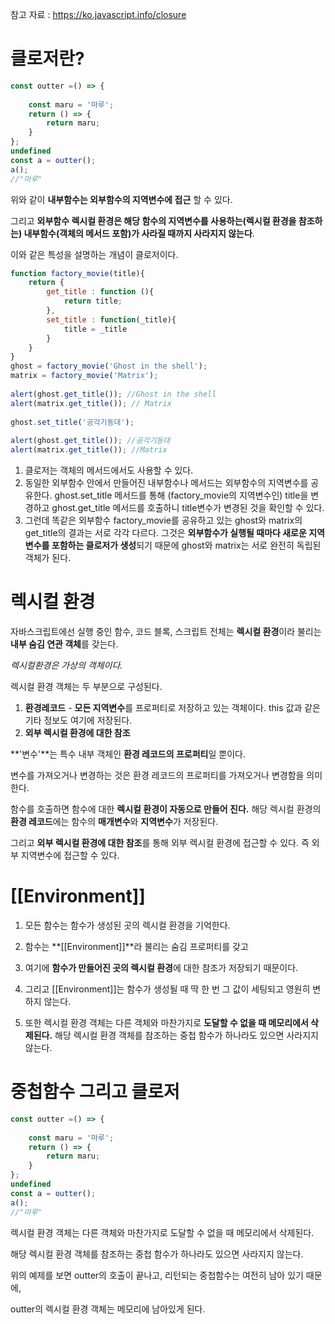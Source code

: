 참고 자료 : https://ko.javascript.info/closure

# 클로저란?

```javascript
const outter =() => {
    
    const maru = '마루';
    return () => {
        return maru;
    }
};
undefined
const a = outter();
a();
//"마루"
```

위와 같이 **내부함수는 외부함수의 지역변수에 접근** 할 수 있다.

그리고 **외부함수 렉시컬 환경은 해당 함수의 지역변수를 사용하는(렉시컬 환경을 참조하는) 내부함수(객체의 메서드 포함)가 사라질 때까지 사라지지 않는다**.

이와 같은 특성을 설명하는 개념이 클로저이다.









```javascript
function factory_movie(title){
    return {
        get_title : function (){
            return title;
        },
        set_title : function(_title){
            title = _title
        }
    }
}
ghost = factory_movie('Ghost in the shell');
matrix = factory_movie('Matrix');
 
alert(ghost.get_title()); //Ghost in the shell
alert(matrix.get_title()); // Matrix
 
ghost.set_title('공각기동대');
 
alert(ghost.get_title()); //공각기동대
alert(matrix.get_title()); //Matrix
```

1. 클로저는 객체의 메서드에서도 사용할 수 있다.
2. 동일한 외부함수 안에서 만들어진 내부함수나 메서드는 외부함수의 지역변수를 공유한다. ghost.set_title 메서드를 통해 (factory_movie의 지역변수인) title을 변경하고 ghost.get_title 메서드를 호출하니 title변수가 변경된 것을 확인할 수 있다.
3. 그런데 똑같은 외부함수 factory_movie를 공유하고 있는 ghost와 matrix의 get_title의 결과는 서로 각각 다르다. 그것은 **외부함수가 실행될 때마다 새로운 지역변수를 포함하는 클로저가 생성**되기 때문에 ghost와 matrix는 서로 완전히 독립된 객체가 된다.



# 렉시컬 환경

  자바스크립트에선 실행 중인 함수, 코드 블록, 스크립트 전체는 **렉시컬 환경**이라 불리는 **내부 숨김 연관 객체**를 갖는다.

*렉시컬환경은 가상의 객체이다.*



렉시컬 환경 객체는 두 부분으로 구성된다.

1. **환경레코드** - **모든 지역변수**를 프로퍼티로 저장하고 있는 객체이다. this 값과 같은 기타 정보도 여기에 저장된다.
2. **외부 렉시컬 환경에 대한 참조**



**'변수'**는 특수 내부 객체인 **환경 레코드의 프로퍼티**일 뿐이다.

변수를 가져오거나 변경하는 것은 환경 레코드의 프로퍼티를 가져오거나 변경함을 의미한다.

함수를 호출하면 함수에 대한 **렉시컬 환경이 자동으로 만들어 진다.** 해당 렉시컬 환경의 **환경 레코드**에는 함수의 **매개변수**와 **지역변수**가 저장된다.

그리고 **외부 렉시컬 환경에 대한 참조**를 통해 외부 렉시컬 환경에 접근할 수 있다. 즉 외부 지역변수에 접근할 수 있다.

# [[Environment]]

1. 모든 함수는 함수가 생성된 곳의 렉시컬 환경을 기억한다.

2. 함수는 **[[Environment]]**라 불리는 숨김 프로퍼티를 갖고

3. 여기에 **함수가 만들어진 곳의 렉시컬 환경**에 대한 참조가 저장되기 때문이다.

4. 그리고 [[Environment]]는 함수가 생성될 때 딱 한 번 그 값이 세팅되고 영원히 변하지 않는다.

5. 또한 렉시컬 환경 객체는 다른 객체와 마찬가지로 **도달할 수 없을 때 메모리에서 삭제된다.** 해당 렉시컬 환경 객체를 참조하는 중첩 함수가 하나라도 있으면 사라지지 않는다.



# 중첩함수 그리고 클로저

```javascript
const outter =() => {
    
    const maru = '마루';
    return () => {
        return maru;
    }
};
undefined
const a = outter();
a();
//"마루"
```

렉시컬 환경 객체는 다른 객체와 마찬가지로 도달할 수 없을 때 메모리에서 삭제된다.

해당 렉시컬 환경 객체를 참조하는 중첩 함수가 하나라도 있으면 사라지지 않는다.

위의 예제를 보면 outter의 호출이 끝나고, 리턴되는 중첩함수는 여전히 남아 있기 때문에,

outter의 렉시컬 환경 객체는 메모리에 남아있게 된다.



